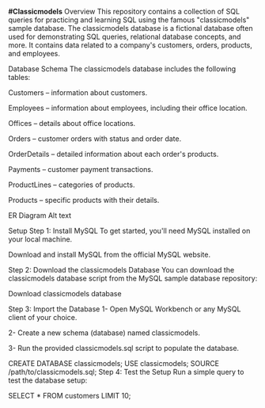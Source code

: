 **#Classicmodels**
Overview
This repository contains a collection of SQL queries for practicing and learning SQL using the famous "classicmodels" sample database. The classicmodels database is a fictional database often used for demonstrating SQL queries, relational database concepts, and more. It contains data related to a company's customers, orders, products, and employees.

Database Schema
The classicmodels database includes the following tables:

Customers – information about customers.

Employees – information about employees, including their office location.

Offices – details about office locations.

Orders – customer orders with status and order date.

OrderDetails – detailed information about each order's products.

Payments – customer payment transactions.

ProductLines – categories of products.

Products – specific products with their details.

ER Diagram
Alt text

Setup
Step 1: Install MySQL
To get started, you'll need MySQL installed on your local machine.

Download and install MySQL from the official MySQL website.

Step 2: Download the classicmodels Database
You can download the classicmodels database script from the MySQL sample database repository:

Download classicmodels database

Step 3: Import the Database
1- Open MySQL Workbench or any MySQL client of your choice.

2- Create a new schema (database) named classicmodels.

3- Run the provided classicmodels.sql script to populate the database.

CREATE DATABASE classicmodels;
USE classicmodels;
SOURCE /path/to/classicmodels.sql;
Step 4: Test the Setup
Run a simple query to test the database setup:

SELECT * FROM customers LIMIT 10;
